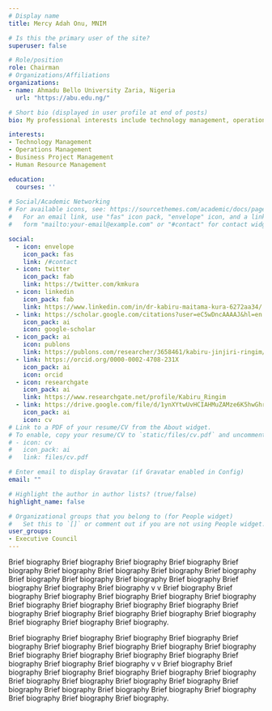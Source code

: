 ```yaml
---
# Display name
title: Mercy Adah Onu, MNIM

# Is this the primary user of the site?
superuser: false

# Role/position
role: Chairman
# Organizations/Affiliations
organizations:
- name: Ahmadu Bello University Zaria, Nigeria
  url: "https://abu.edu.ng/"

# Short bio (displayed in user profile at end of posts)
bio: My professional interests include technology management, operations Management,  business project management and human resource management.

interests:
- Technology Management
- Operations Management 
- Business Project Management
- Human Resource Management

education:
  courses: ''
  
# Social/Academic Networking
# For available icons, see: https://sourcethemes.com/academic/docs/page-builder/#icons
#   For an email link, use "fas" icon pack, "envelope" icon, and a link in the
#   form "mailto:your-email@example.com" or "#contact" for contact widget.

social:
  - icon: envelope
    icon_pack: fas
    link: /#contact
  - icon: twitter
    icon_pack: fab
    link: https://twitter.com/kmkura
  - icon: linkedin
    icon_pack: fab
    link: https://www.linkedin.com/in/dr-kabiru-maitama-kura-6272aa34/
  - link: https://scholar.google.com/citations?user=eC5wDncAAAAJ&hl=en
    icon_pack: ai
    icon: google-scholar
  - icon_pack: ai
    icon: publons
    link: https://publons.com/researcher/3658461/kabiru-jinjiri-ringim/
  - link: https://orcid.org/0000-0002-4708-231X
    icon_pack: ai
    icon: orcid
  - icon: researchgate
    icon_pack: ai
    link: https://www.researchgate.net/profile/Kabiru_Ringim
  - link: https://drive.google.com/file/d/1ynXYtwUvHCIAHMuZAMze6K5hwGhrjE5N/view?usp=sharing
    icon_pack: ai
    icon: cv
# Link to a PDF of your resume/CV from the About widget.
# To enable, copy your resume/CV to `static/files/cv.pdf` and uncomment the lines below.
# - icon: cv
#   icon_pack: ai
#   link: files/cv.pdf

# Enter email to display Gravatar (if Gravatar enabled in Config)
email: ""

# Highlight the author in author lists? (true/false)
highlight_name: false

# Organizational groups that you belong to (for People widget)
#   Set this to `[]` or comment out if you are not using People widget.
user_groups:
- Executive Council
---
```

<div class=text-justify> 

Brief biography Brief biography Brief biography Brief biography Brief biography Brief biography Brief biography Brief biography Brief biography Brief biography Brief biography Brief biography Brief biography Brief biography Brief biography Brief biography v v Brief biography Brief biography Brief biography Brief biography Brief biography Brief biography Brief biography Brief biography Brief biography Brief biography Brief biography Brief biography Brief biography Brief biography Brief biography Brief biography Brief biography Brief biography. 

</div>


<div class=text-justify>  

Brief biography Brief biography Brief biography Brief biography Brief biography Brief biography Brief biography Brief biography Brief biography Brief biography Brief biography Brief biography Brief biography Brief biography Brief biography Brief biography v v Brief biography Brief biography Brief biography Brief biography Brief biography Brief biography Brief biography Brief biography Brief biography Brief biography Brief biography Brief biography Brief biography Brief biography Brief biography Brief biography Brief biography Brief biography.

</div>
